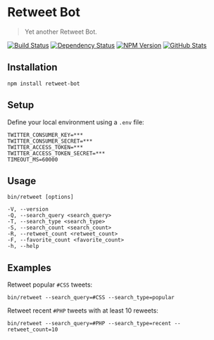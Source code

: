 Retweet Bot
===========

> Yet another Retweet Bot.

[![Build Status](https://img.shields.io/travis/redaxmedia/retweet-bot.svg)](https://travis-ci.org/redaxmedia/retweet-bot)
[![Dependency Status](https://gemnasium.com/badges/github.com/redaxmedia/retweet-bot.svg)](https://gemnasium.com/github.com/redaxmedia/retweet-bot)
[![NPM Version](https://img.shields.io/npm/v/retweet-bot.svg)](https://www.npmjs.com/package/retweet-bot)
[![GitHub Stats](https://img.shields.io/badge/github-stats-ff5500.svg)](http://githubstats.com/redaxmedia/retweet-bot)


Installation
------------

```
npm install retweet-bot
```


Setup
-----

Define your local environment using a `.env` file:

```
TWITTER_CONSUMER_KEY=***
TWITTER_CONSUMER_SECRET=***
TWITTER_ACCESS_TOKEN=***
TWITTER_ACCESS_TOKEN_SECRET=***
TIMEOUT_MS=60000
```


Usage
-----

```
bin/retweet [options]

-V, --version
-Q, --search_query <search_query>
-T, --search_type <search_type>
-S, --search_count <search_count>
-R, --retweet_count <retweet_count>
-F, --favorite_count <favorite_count>
-h, --help
```


Examples
--------

Retweet popular `#CSS` tweets:

```
bin/retweet --search_query=#CSS --search_type=popular
```

Retweet recent `#PHP` tweets with at least 10 reweets:

```
bin/retweet --search_query=#PHP --search_type=recent --retweet_count=10
```